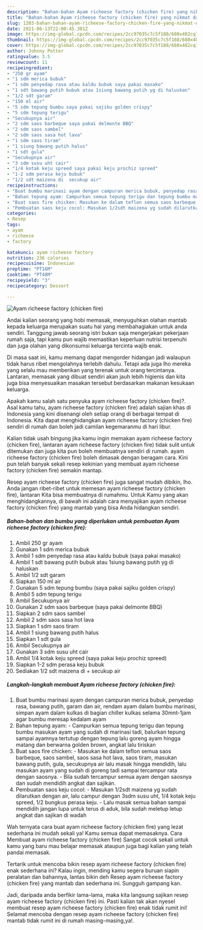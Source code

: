 ```yaml
---
description: "Bahan-bahan Ayam richeese factory (chicken fire) yang nikmat dan Mudah Dibuat"
title: "Bahan-bahan Ayam richeese factory (chicken fire) yang nikmat dan Mudah Dibuat"
slug: 1203-bahan-bahan-ayam-richeese-factory-chicken-fire-yang-nikmat-dan-mudah-dibuat
date: 2021-06-13T22:00:45.301Z
image: https://img-global.cpcdn.com/recipes/2cc97035c7c5f188/680x482cq70/ayam-richeese-factory-chicken-fire-foto-resep-utama.jpg
thumbnail: https://img-global.cpcdn.com/recipes/2cc97035c7c5f188/680x482cq70/ayam-richeese-factory-chicken-fire-foto-resep-utama.jpg
cover: https://img-global.cpcdn.com/recipes/2cc97035c7c5f188/680x482cq70/ayam-richeese-factory-chicken-fire-foto-resep-utama.jpg
author: Johnny Potter
ratingvalue: 3.5
reviewcount: 11
recipeingredient:
- "250 gr ayam"
- "1 sdm merica bubuk"
- "1 sdm penyedap rasa atau kaldu bubuk saya pakai masako"
- "1 sdt bawang putih bubuk atau 1siung bawang putih yg di haluskan"
- "1/2 sdt garam"
- "150 ml air"
- "5 sdm tepung bumbu saya pakai sajiku golden crispy"
- "5 sdm tepung terigu"
- "Secukupnya air"
- "2 sdm saos barbeque saya pakai delmonte BBQ"
- "2 sdm saos sambel"
- "2 sdm saos sasa hot lava"
- "1 sdm saos tiram"
- "1 siung bawang putih halus"
- "1 sdt gula"
- "Secukupnya air"
- "3 sdm susu uht cair"
- "1/4 kotak keju spreed saya pakai keju prochiz spreed"
- "1-2 sdm perasa keju bubuk"
- "1/2 sdt maizena di  secukup air"
recipeinstructions:
- "Buat bumbu marinasi ayam dengan campuran merica bubuk, penyedap rasa, bawang putih, garam dan air, rendam ayam dalam bumbu marinasi, simpan ayam dalam kulkas di bagian chiller kulkas selama 30mnt-1jam agar bumbu meresap kedalam ayam"
- "Bahan tepung ayam: Campurkan semua tepung terigu dan tepung bumbu masukan ayam yang sudah di marinasi tadi, balurkan tepung sampai ayamnya tertutup dengan tepung lalu goreng ayam hingga matang dan berwarna golden brown, angkat lalu tiriskan"
- "Buat saos fire chicken: Masukan ke dalam teflon semua saos barbeque, saos sambel, saos sasa hot lava, saos tiram, masukan bawang putih, gula, secukupnya air lalu masak hingga mendidih, lalu masukan ayam yang sudah di goreng tadi sampai tercampur rata dengan saosnya. Bila sudah tercampur semua ayam dengan saosnya dan sudah mendidih angkat dan sajikan."
- "Pembuatan saos keju cocol: Masukan 1/2sdt maizena yg sudah dilarutkan dengan air, lalu campur dengan 3sdm susu uht, 1/4 kotak keju spreed, 1/2 bungkus perasa keju. Lalu masak semua bahan sampai mendidih jangan lupa untuk terus di aduk, bila sudah meletup letup angkat dan sajikan di wadah"
categories:
- Resep
tags:
- ayam
- richeese
- factory

katakunci: ayam richeese factory 
nutrition: 236 calories
recipecuisine: Indonesian
preptime: "PT16M"
cooktime: "PT48M"
recipeyield: "3"
recipecategory: Dessert

---
```



![Ayam richeese factory (chicken fire)](https://img-global.cpcdn.com/recipes/2cc97035c7c5f188/680x482cq70/ayam-richeese-factory-chicken-fire-foto-resep-utama.jpg)

Andai kalian seorang yang hobi memasak, menyuguhkan olahan mantab kepada keluarga merupakan suatu hal yang membahagiakan untuk anda sendiri. Tanggung jawab seorang istri bukan saja mengerjakan pekerjaan rumah saja, tapi kamu pun wajib memastikan keperluan nutrisi terpenuhi dan juga olahan yang dikonsumsi keluarga tercinta wajib enak.

Di masa  saat ini, kamu memang dapat mengorder hidangan jadi walaupun tidak harus ribet mengolahnya terlebih dahulu. Tetapi ada juga lho mereka yang selalu mau memberikan yang terenak untuk orang tercintanya. Lantaran, memasak yang dibuat sendiri akan jauh lebih higienis dan kita juga bisa menyesuaikan masakan tersebut berdasarkan makanan kesukaan keluarga. 



Apakah kamu salah satu penyuka ayam richeese factory (chicken fire)?. Asal kamu tahu, ayam richeese factory (chicken fire) adalah sajian khas di Indonesia yang kini disenangi oleh setiap orang di berbagai tempat di Indonesia. Kita dapat menghidangkan ayam richeese factory (chicken fire) sendiri di rumah dan boleh jadi camilan kegemaranmu di hari libur.

Kalian tidak usah bingung jika kamu ingin memakan ayam richeese factory (chicken fire), lantaran ayam richeese factory (chicken fire) tidak sulit untuk ditemukan dan juga kita pun boleh membuatnya sendiri di rumah. ayam richeese factory (chicken fire) boleh dimasak dengan beragam cara. Kini pun telah banyak sekali resep kekinian yang membuat ayam richeese factory (chicken fire) semakin mantap.

Resep ayam richeese factory (chicken fire) juga sangat mudah dibikin, lho. Anda jangan ribet-ribet untuk memesan ayam richeese factory (chicken fire), lantaran Kita bisa membuatnya di rumahmu. Untuk Kamu yang akan menghidangkannya, di bawah ini adalah cara menyajikan ayam richeese factory (chicken fire) yang mantab yang bisa Anda hidangkan sendiri.

<!--inarticleads1-->

##### Bahan-bahan dan bumbu yang diperlukan untuk pembuatan Ayam richeese factory (chicken fire):

1. Ambil 250 gr ayam
1. Gunakan 1 sdm merica bubuk
1. Ambil 1 sdm penyedap rasa atau kaldu bubuk (saya pakai masako)
1. Ambil 1 sdt bawang putih bubuk atau 1siung bawang putih yg di haluskan
1. Ambil 1/2 sdt garam
1. Siapkan 150 ml air
1. Gunakan 5 sdm tepung bumbu (saya pakai sajiku golden crispy)
1. Ambil 5 sdm tepung terigu
1. Ambil Secukupnya air
1. Gunakan 2 sdm saos barbeque (saya pakai delmonte BBQ)
1. Siapkan 2 sdm saos sambel
1. Ambil 2 sdm saos sasa hot lava
1. Siapkan 1 sdm saos tiram
1. Ambil 1 siung bawang putih halus
1. Siapkan 1 sdt gula
1. Ambil Secukupnya air
1. Gunakan 3 sdm susu uht cair
1. Ambil 1/4 kotak keju spreed (saya pakai keju prochiz spreed)
1. Siapkan 1-2 sdm perasa keju bubuk
1. Sediakan 1/2 sdt maizena di + secukup air




<!--inarticleads2-->

##### Langkah-langkah membuat Ayam richeese factory (chicken fire):

1. Buat bumbu marinasi ayam dengan campuran merica bubuk, penyedap rasa, bawang putih, garam dan air, rendam ayam dalam bumbu marinasi, simpan ayam dalam kulkas di bagian chiller kulkas selama 30mnt-1jam agar bumbu meresap kedalam ayam
1. Bahan tepung ayam: - Campurkan semua tepung terigu dan tepung bumbu masukan ayam yang sudah di marinasi tadi, balurkan tepung sampai ayamnya tertutup dengan tepung lalu goreng ayam hingga matang dan berwarna golden brown, angkat lalu tiriskan
1. Buat saos fire chicken: - Masukan ke dalam teflon semua saos barbeque, saos sambel, saos sasa hot lava, saos tiram, masukan bawang putih, gula, secukupnya air lalu masak hingga mendidih, lalu masukan ayam yang sudah di goreng tadi sampai tercampur rata dengan saosnya. - Bila sudah tercampur semua ayam dengan saosnya dan sudah mendidih angkat dan sajikan.
1. Pembuatan saos keju cocol: - Masukan 1/2sdt maizena yg sudah dilarutkan dengan air, lalu campur dengan 3sdm susu uht, 1/4 kotak keju spreed, 1/2 bungkus perasa keju. - Lalu masak semua bahan sampai mendidih jangan lupa untuk terus di aduk, bila sudah meletup letup angkat dan sajikan di wadah




Wah ternyata cara buat ayam richeese factory (chicken fire) yang lezat sederhana ini mudah sekali ya! Kamu semua dapat memasaknya. Cara Membuat ayam richeese factory (chicken fire) Sangat cocok sekali untuk kamu yang baru mau belajar memasak ataupun juga bagi kalian yang telah pandai memasak.

Tertarik untuk mencoba bikin resep ayam richeese factory (chicken fire) enak sederhana ini? Kalau ingin, mending kamu segera buruan siapin peralatan dan bahannya, lantas bikin deh Resep ayam richeese factory (chicken fire) yang mantab dan sederhana ini. Sungguh gampang kan. 

Jadi, daripada anda berfikir lama-lama, maka kita langsung sajikan resep ayam richeese factory (chicken fire) ini. Pasti kalian tak akan nyesel membuat resep ayam richeese factory (chicken fire) enak tidak rumit ini! Selamat mencoba dengan resep ayam richeese factory (chicken fire) mantab tidak rumit ini di rumah masing-masing,ya!.

